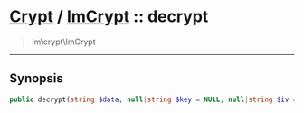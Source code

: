 # [Crypt](crypt.md) / [ImCrypt](crypt-ImCrypt.md) :: decrypt
 > im\crypt\ImCrypt
____

## Synopsis
```php
public decrypt(string $data, null|string $key = NULL, null|string $iv = NULL): string
```
